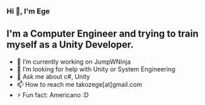 ### Hi 👋, I'm Ege


 <h2>I'm a Computer Engineer and trying to train myself as a Unity Developer.</h2>

- 🔭 I’m currently working on JumpWNinja 
- 🤔 I’m looking for help with  Unity or System Engineering
- 💬 Ask me about c#, Unity 
- 📫 How to reach me takozege[at]gmail.com
- ⚡ Fun fact: Americano :D 
